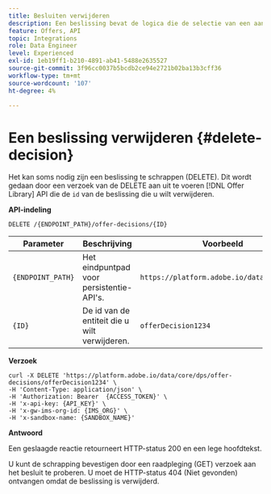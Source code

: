 ```yaml
---
title: Besluiten verwijderen
description: Een beslissing bevat de logica die de selectie van een aanbieding informeert.
feature: Offers, API
topic: Integrations
role: Data Engineer
level: Experienced
exl-id: 1eb19ff1-b210-4891-ab41-5488e2635527
source-git-commit: 3f96cc0037b5bcdb2ce94e2721b02ba13b3cff36
workflow-type: tm+mt
source-wordcount: '107'
ht-degree: 4%

---
```


# Een beslissing verwijderen {#delete-decision}

Het kan soms nodig zijn een beslissing te schrappen (DELETE). Dit wordt gedaan door een verzoek van de DELETE aan uit te voeren [!DNL Offer Library] API die de `id` van de beslissing die u wilt verwijderen.

**API-indeling**

```http
DELETE /{ENDPOINT_PATH}/offer-decisions/{ID}
```

| Parameter | Beschrijving | Voorbeeld |
| --------- | ----------- | ------- |
| `{ENDPOINT_PATH}` | Het eindpuntpad voor persistentie-API&#39;s. | `https://platform.adobe.io/data/core/dps/` |
| `{ID}` | De id van de entiteit die u wilt verwijderen. | `offerDecision1234` |

**Verzoek**

```shell
curl -X DELETE 'https://platform.adobe.io/data/core/dps/offer-decisions/offerDecision1234' \
-H 'Content-Type: application/json' \
-H 'Authorization: Bearer  {ACCESS_TOKEN}' \
-H 'x-api-key: {API_KEY}' \
-H 'x-gw-ims-org-id: {IMS_ORG}' \
-H 'x-sandbox-name: {SANDBOX_NAME}'
```

**Antwoord**

Een geslaagde reactie retourneert HTTP-status 200 en een lege hoofdtekst.

U kunt de schrapping bevestigen door een raadpleging (GET) verzoek aan het besluit te proberen. U moet de HTTP-status 404 (Niet gevonden) ontvangen omdat de beslissing is verwijderd.
